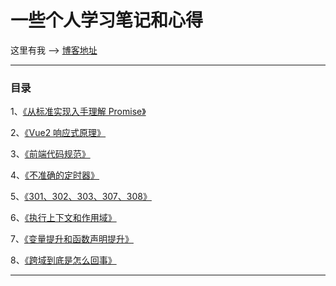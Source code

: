 # 一些个人学习笔记和心得

这里有我 --> [博客地址](https://ben-lau.github.io/)

---

### 目录

1、[《从标准实现入手理解 Promise》](https://github.com/ben-lau/blog/blob/master/blog/从标准实现入手理解Promise.md)

2、[《Vue2 响应式原理》](https://github.com/ben-lau/blog/blob/master/blog/Vue2响应式原理.md)

3、[《前端代码规范》](https://github.com/ben-lau/blog/blob/master/blog/前端代码规范.md)

4、[《不准确的定时器》](https://github.com/ben-lau/blog/blob/master/blog/不准确的定时器.md)

5、[《301、302、303、307、308》](https://github.com/ben-lau/blog/blob/master/blog/301、302、303、307、308.md)

6、[《执行上下文和作用域》](https://github.com/ben-lau/blog/blob/master/blog/执行上下文和作用域.md)

7、[《变量提升和函数声明提升》](https://github.com/ben-lau/blog/blob/master/blog/变量提升和函数声明提升.md)

8、[《跨域到底是怎么回事》](https://github.com/ben-lau/blog/blob/master/blog/跨域到底是怎么回事.md)

---
